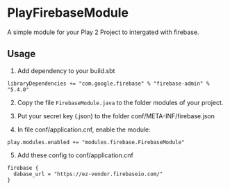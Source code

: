 # PlayFirebaseModule

A simple module for your Play 2 Project to intergated with firebase.

## Usage

1. Add dependency to your build.sbt

```
libraryDependencies += "com.google.firebase" % "firebase-admin" % "5.4.0"
```

2. Copy the file `FirebaseModule.java` to the folder modules of your project.

3. Put your secret key (.json) to the folder conf/META-INF/firebase.json

4. In file conf/application.cnf, enable the module:

```
play.modules.enabled += "modules.firebase.FirebaseModule"
```
 
5. Add these config to conf/application.cnf

```
firebase {
  dabase_url = "https://ez-vendor.firebaseio.com/"
}
```
